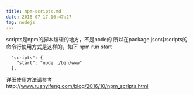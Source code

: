 ```yaml
---
title: npm-scripts.md
date: 2018-07-17 16:47:27
tag: nodejs
---
```


scripts是npm的脚本编辑的地方，不是node的
所以在package.json中scripts的命令行使用方式是这样的，如下
npm run start

```
  "scripts": {
    "start": "node ./bin/www"
  },
```
详细使用方法请参考http://www.ruanyifeng.com/blog/2016/10/npm_scripts.html